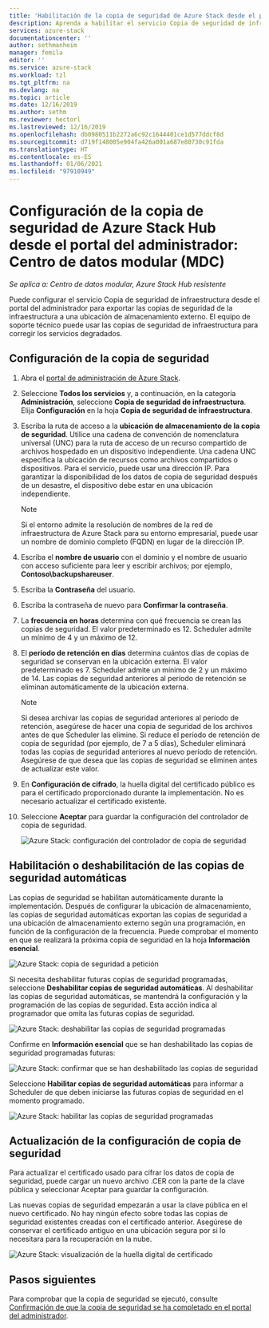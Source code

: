 ```yaml
---
title: 'Habilitación de la copia de seguridad de Azure Stack desde el portal de administración: MDC'
description: Aprenda a habilitar el servicio Copia de seguridad de infraestructura desde el portal de administración para que Azure Stack se pueda restaurar si se produce un error. Para un Centro de datos modular.
services: azure-stack
documentationcenter: ''
author: sethmanheim
manager: femila
editor: ''
ms.service: azure-stack
ms.workload: tzl
ms.tgt_pltfrm: na
ms.devlang: na
ms.topic: article
ms.date: 12/16/2019
ms.author: sethm
ms.reviewer: hectorl
ms.lastreviewed: 12/16/2019
ms.openlocfilehash: db0980511b2272a6c92c1644401ce1d577ddcf8d
ms.sourcegitcommit: d719f148005e904fa426a001a687e80730c91fda
ms.translationtype: HT
ms.contentlocale: es-ES
ms.lasthandoff: 01/06/2021
ms.locfileid: "97910949"
---
```

# <a name="configure-backup-for-azure-stack-hub-from-the-administrator-portal---modular-data-center-mdc"></a>Configuración de la copia de seguridad de Azure Stack Hub desde el portal del administrador: Centro de datos modular (MDC)

*Se aplica a: Centro de datos modular, Azure Stack Hub resistente*

Puede configurar el servicio Copia de seguridad de infraestructura desde el portal del administrador para exportar las copias de seguridad de la infraestructura a una ubicación de almacenamiento externo. El equipo de soporte técnico puede usar las copias de seguridad de infraestructura para corregir los servicios degradados.

## <a name="configure-backup"></a>Configuración de la copia de seguridad

1. Abra el [portal de administración de Azure Stack](../../operator/azure-stack-manage-portals.md).

2. Seleccione **Todos los servicios** y, a continuación, en la categoría **Administración**, seleccione **Copia de seguridad de infraestructura**. Elija **Configuración** en la hoja **Copia de seguridad de infraestructura**.

3. Escriba la ruta de acceso a la **ubicación de almacenamiento de la copia de seguridad**. Utilice una cadena de convención de nomenclatura universal (UNC) para la ruta de acceso de un recurso compartido de archivos hospedado en un dispositivo independiente. Una cadena UNC especifica la ubicación de recursos como archivos compartidos o dispositivos. Para el servicio, puede usar una dirección IP. Para garantizar la disponibilidad de los datos de copia de seguridad después de un desastre, el dispositivo debe estar en una ubicación independiente.

    > [!NOTE]  
    > Si el entorno admite la resolución de nombres de la red de infraestructura de Azure Stack para su entorno empresarial, puede usar un nombre de dominio completo (FQDN) en lugar de la dirección IP.

4. Escriba el **nombre de usuario** con el dominio y el nombre de usuario con acceso suficiente para leer y escribir archivos; por ejemplo, **Contoso\backupshareuser**.

5. Escriba la **Contraseña** del usuario.

6. Escriba la contraseña de nuevo para **Confirmar la contraseña**.

7. La **frecuencia en horas** determina con qué frecuencia se crean las copias de seguridad. El valor predeterminado es 12. Scheduler admite un mínimo de 4 y un máximo de 12.

8. El **período de retención en días** determina cuántos días de copias de seguridad se conservan en la ubicación externa. El valor predeterminado es 7. Scheduler admite un mínimo de 2 y un máximo de 14. Las copias de seguridad anteriores al período de retención se eliminan automáticamente de la ubicación externa.

   > [!NOTE]
   > Si desea archivar las copias de seguridad anteriores al período de retención, asegúrese de hacer una copia de seguridad de los archivos antes de que Scheduler las elimine. Si reduce el período de retención de copia de seguridad (por ejemplo, de 7 a 5 días), Scheduler eliminará todas las copias de seguridad anteriores al nuevo período de retención. Asegúrese de que desea que las copias de seguridad se eliminen antes de actualizar este valor.

9. En **Configuración de cifrado**, la huella digital del certificado público es para el certificado proporcionado durante la implementación. No es necesario actualizar el certificado existente.

10. Seleccione **Aceptar** para guardar la configuración del controlador de copia de seguridad.

    ![Azure Stack: configuración del controlador de copia de seguridad](media/azure-stack-backup-enable-backup-console-tzl/backup-controller-settings-certificate.png)

## <a name="enable-or-disable-automatic-backups"></a>Habilitación o deshabilitación de las copias de seguridad automáticas

Las copias de seguridad se habilitan automáticamente durante la implementación. Después de configurar la ubicación de almacenamiento, las copias de seguridad automáticas exportan las copias de seguridad a una ubicación de almacenamiento externo según una programación, en función de la configuración de la frecuencia. Puede comprobar el momento en que se realizará la próxima copia de seguridad en la hoja **Información esencial**.

![Azure Stack: copia de seguridad a petición](media/azure-stack-backup-enable-backup-console-tzl/on-demand-backup.png)

Si necesita deshabilitar futuras copias de seguridad programadas, seleccione **Deshabilitar copias de seguridad automáticas**. Al deshabilitar las copias de seguridad automáticas, se mantendrá la configuración y la programación de las copias de seguridad. Esta acción indica al programador que omita las futuras copias de seguridad.

![Azure Stack: deshabilitar las copias de seguridad programadas](media/azure-stack-backup-enable-backup-console-tzl/disable-auto-backup.png)

Confirme en **Información esencial** que se han deshabilitado las copias de seguridad programadas futuras:

![Azure Stack: confirmar que se han deshabilitado las copias de seguridad](media/azure-stack-backup-enable-backup-console-tzl/confirm-disable.png)

Seleccione **Habilitar copias de seguridad automáticas** para informar a Scheduler de que deben iniciarse las futuras copias de seguridad en el momento programado.

![Azure Stack: habilitar las copias de seguridad programadas](media/azure-stack-backup-enable-backup-console-tzl/enable-auto-backup.png)

## <a name="update-backup-settings"></a>Actualización de la configuración de copia de seguridad

Para actualizar el certificado usado para cifrar los datos de copia de seguridad, puede cargar un nuevo archivo .CER con la parte de la clave pública y seleccionar Aceptar para guardar la configuración.

Las nuevas copias de seguridad empezarán a usar la clave pública en el nuevo certificado. No hay ningún efecto sobre todas las copias de seguridad existentes creadas con el certificado anterior. Asegúrese de conservar el certificado antiguo en una ubicación segura por si lo necesitara para la recuperación en la nube.

![Azure Stack: visualización de la huella digital de certificado](media/azure-stack-backup-enable-backup-console-tzl/encryption-settings-thumbprint.png)

## <a name="next-steps"></a>Pasos siguientes

Para comprobar que la copia de seguridad se ejecutó, consulte [Confirmación de que la copia de seguridad se ha completado en el portal del administrador](../../operator/azure-stack-backup-back-up-azure-stack.md).
